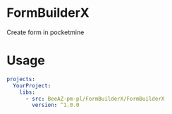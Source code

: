 # FormBuilderX
Create form in pocketmine

# Usage
```yml
projects:
  YourProject:
    libs:
      - src: BeeAZ-pm-pl/FormBuilderX/FormBuilderX
        version: ^1.0.0
```
